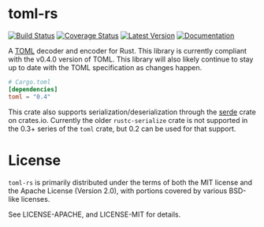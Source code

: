 # toml-rs

[![Build Status](https://travis-ci.org/alexcrichton/toml-rs.svg?branch=master)](https://travis-ci.org/alexcrichton/toml-rs)
[![Coverage Status](https://coveralls.io/repos/alexcrichton/toml-rs/badge.svg?branch=master&service=github)](https://coveralls.io/github/alexcrichton/toml-rs?branch=master)
[![Latest Version](https://img.shields.io/crates/v/toml.svg)](https://crates.io/crates/toml)
[![Documentation](https://docs.rs/toml/badge.svg)](https://docs.rs/toml)

A [TOML][toml] decoder and encoder for Rust. This library is currently compliant
with the v0.4.0 version of TOML. This library will also likely continue to stay
up to date with the TOML specification as changes happen.

[toml]: https://github.com/toml-lang/toml

```toml
# Cargo.toml
[dependencies]
toml = "0.4"
```

This crate also supports serialization/deserialization through the
[serde](https://serde.rs) crate on crates.io. Currently the older `rustc-serialize`
crate is not supported in the 0.3+ series of the `toml` crate, but 0.2 can be
used for that support.

# License

`toml-rs` is primarily distributed under the terms of both the MIT license and
the Apache License (Version 2.0), with portions covered by various BSD-like
licenses.

See LICENSE-APACHE, and LICENSE-MIT for details.
